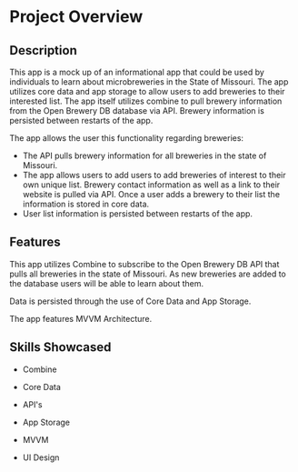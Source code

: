 ﻿# Project Overview

  

## Description

This app is a mock up of an informational app that could be used by individuals to learn about microbreweries in the State of Missouri. The app utilizes core data and app storage to allow users to add breweries to their interested list. The app itself utilizes combine to pull brewery information from the Open Brewery DB database via API. Brewery information is persisted between restarts of the app. 

The app allows the user this functionality regarding breweries:


- The API pulls brewery information for all breweries in the state of Missouri.
-  The app allows users to add users to add breweries of interest to their own unique list. Brewery contact information as well as a link to their website is pulled via API.  Once a user adds a brewery to their list the information is stored in core data. 
- User list information is persisted between restarts of the app.
  

## Features

This app utilizes Combine to subscribe to the Open Brewery DB API that pulls all breweries in the state of Missouri. As new breweries are added to the database users will be able to learn about them. 

Data is persisted through the use of Core Data and App Storage.

The app features MVVM Architecture.

  
## Skills Showcased

- Combine

- Core Data

- API's

- App Storage

- MVVM

- UI Design
